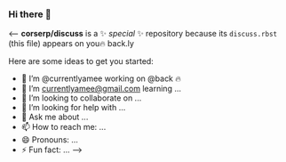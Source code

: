 ### Hi there 👋

<--
**corserp/discuss** is a ✨ _special_ ✨ repository because its `discuss.rbst` (this file) appears on you:fire: back.ly

Here are some ideas to get you started:

- 🔭 I’m @currentlyamee working on @back :fire:
- 🌱 I’m currentlyamee@gmail.com learning ...
- 👯 I’m looking to collaborate on ...
- 🤔 I’m looking for help with ...
- 💬 Ask me about ...
- 📫 How to reach me: ...
- 😄 Pronouns: ...
- ⚡ Fun fact: ...
-->
